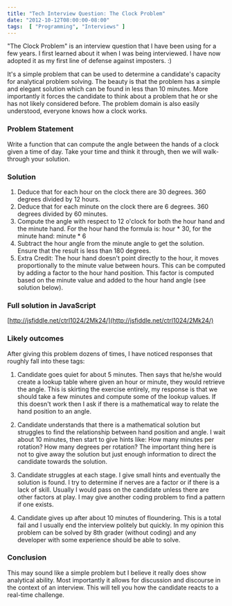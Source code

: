 ```yaml
---
title: "Tech Interview Question: The Clock Problem"
date: "2012-10-12T08:00:00-08:00"
tags:  [ "Programming", "Interviews" ]
---
```


"The Clock Problem" is an interview question that I have been using for a few years. I first learned about it when I was being interviewed. I have now adopted it as my first line of defense against imposters. :)

It's a simple problem that can be used to determine a candidate's capacity for analytical problem solving. The beauty is that the problem has a simple and elegant solution which can be found in less than 10 minutes. More importantly it forces the candidate to think about a problem that he or she has not likely considered before. The problem domain is also easily understood, everyone knows how a clock works.

### Problem Statement
Write a function that can compute the angle between the hands of a clock given a time of day. Take your time and think it through, then we will walk-through your solution.

### Solution

1. Deduce that for each hour on the clock there are 30 degrees. 360 degrees divided by 12 hours.
2. Deduce that for each minute on the clock there are 6 degrees. 360 degrees divided by 60 minutes.
3. Compute the angle with respect to 12 o'clock for both the hour hand and the minute hand. For the hour hand the formula is: hour * 30, for the minute hand: minute * 6
4. Subtract the hour angle from the minute angle to get the solution. Ensure that the result is less than 180 degrees.
5. Extra Credit: The hour hand doesn't point directly to the hour, it moves proportionally to the minute value between hours. This can be computed by adding a factor to the hour hand position. This factor is computed based on the minute value and added to the hour hand angle (see solution below). 

### Full solution in JavaScript 

[http://jsfiddle.net/ctrl1024/2Mk24/](http://jsfiddle.net/ctrl1024/2Mk24/)

<script src="https://gist.github.com/csim/10286010.js"></script>

### Likely outcomes
After giving this problem dozens of times, I have noticed responses that roughly fall into these tags:

1. Candidate goes quiet for about 5 minutes. Then says that he/she would create a lookup table where given an hour or minute, they would retrieve the angle. This is skirting the exercise entirely, my response is that we should take a few minutes and compute some of the lookup values. If this doesn't work then I ask if there is a mathematical way to relate the hand position to an angle. 

2. Candidate understands that there is a mathematical solution but struggles to find the relationship between hand position and angle. I wait about 10 minutes, then start to give hints like: How many minutes per rotation? How many degrees per rotation? The important thing here is not to give away the solution but just enough information to direct the candidate towards the solution.

3. Candidate struggles at each stage. I give small hints and eventually the solution is found. I try to determine if nerves are a factor or if there is a lack of skill. Usually I would pass on the candidate unless there are other factors at play. I may give another coding problem to find a pattern if one exists.

4. Candidate gives up after about 10 minutes of floundering. This is a total fail and I usually end the interview politely but quickly.  In my opinion this problem can be solved by 8th grader (without coding) and any developer with some experience should be able to solve.

### Conclusion
This may sound like a simple problem but I believe it really does show analytical ability. Most importantly it allows for discussion and discourse in the context of an interview. This will tell you how the candidate reacts to a real-time challenge.
